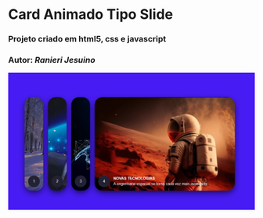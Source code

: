 # Card Animado Tipo Slide

### Projeto criado em html5, css e javascript

### Autor: _Ranieri Jesuino_

![Thumbnail](thumbnail.jpg)
